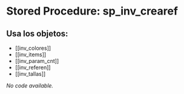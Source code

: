 # Stored Procedure: sp_inv_crearef

## Usa los objetos:
- [[inv_colores]]
- [[inv_items]]
- [[inv_param_cnt]]
- [[inv_referen]]
- [[inv_tallas]]

*No code available.*
